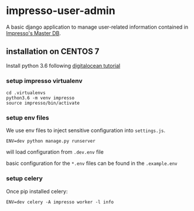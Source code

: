 # impresso-user-admin

A basic django application to manage user-related information contained in [Impresso's Master DB](https://github.com/impresso/impresso-master-db).


## installation on CENTOS 7
Install python 3.6 following [digitalocean tutorial](https://www.digitalocean.com/community/tutorials/how-to-install-python-3-and-set-up-a-local-programming-environment-on-centos-7)

### setup impresso virtualenv
```
cd .virtualenvs
python3.6 -m venv impresso
source impresso/bin/activate
```

### setup env files
We use env files to inject sensitive configuration into `settings.js`.

```
ENV=dev python manage.py runserver
```
will load configuration from `.dev.env` file

basic configuration for the `*.env` files can be found in the `.example.env`

### setup celery
Once pip installed celery:

```
ENV=dev celery -A impresso worker -l info
```
